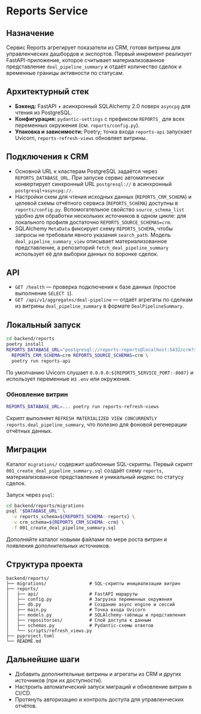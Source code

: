 # Reports Service

## Назначение
Сервис Reports агрегирует показатели из CRM, готовя витрины для управленческих дашбордов и экспортов. Первый инкремент реализует FastAPI-приложение, которое считывает материализованное представление `deal_pipeline_summary` и отдаёт количество сделок и временные границы активности по статусам.

## Архитектурный стек
- **Бэкенд:** FastAPI + асинхронный SQLAlchemy 2.0 поверх `asyncpg` для чтения из PostgreSQL.
- **Конфигурация:** `pydantic-settings` с префиксом `REPORTS_` для всех переменных окружения (см. `reports/config.py`).
- **Упаковка и зависимости:** Poetry; точка входа `reports-api` запускает Uvicorn, `reports-refresh-views` обновляет витрины.

## Подключения к CRM
- Основной URL к кластерам PostgreSQL задаётся через `REPORTS_DATABASE_URL`. При запуске сервис автоматически конвертирует синхронный URL `postgresql://` в асинхронный `postgresql+asyncpg://`.
- Настройки схем для чтения исходных данных (`REPORTS_CRM_SCHEMA`) и целевой схемы отчётного сервиса (`REPORTS_SCHEMA`) доступны в `reports/config.py`. Вспомогательное свойство `source_schema_list` удобно для обработки нескольких источников в одном цикле: для локального профиля достаточно `REPORTS_SOURCE_SCHEMAS=crm`.
- SQLAlchemy `MetaData` фиксирует схему `REPORTS_SCHEMA`, чтобы запросы не требовали явного указания `search_path`. Модель `deal_pipeline_summary_view` описывает материализованное представление, а репозиторий `fetch_deal_pipeline_summary` использует её для выборки данных по воронке сделок.

## API
- `GET /health` — проверка подключения к базе данных (простое выполнение `SELECT 1`).
- `GET /api/v1/aggregates/deal-pipeline` — отдаёт агрегаты по сделкам из витрины `deal_pipeline_summary` в формате `DealPipelineSummary`.

## Локальный запуск
```bash
cd backend/reports
poetry install
REPORTS_DATABASE_URL="postgresql://reports:reports@localhost:5432/crm?search_path=reports" \
  REPORTS_CRM_SCHEMA=crm REPORTS_SOURCE_SCHEMAS=crm \
  poetry run reports-api
```
По умолчанию Uvicorn слушает `0.0.0.0:${REPORTS_SERVICE_PORT:-8087}` и использует переменные из `.env` или окружения.

### Обновление витрин
```bash
REPORTS_DATABASE_URL=... poetry run reports-refresh-views
```
Скрипт выполняет `REFRESH MATERIALIZED VIEW CONCURRENTLY reports.deal_pipeline_summary`, что полезно для фоновой регенерации отчётных данных.

## Миграции
Каталог `migrations/` содержит шаблонные SQL-скрипты. Первый скрипт `001_create_deal_pipeline_summary.sql` создаёт схему `reports`, материализованное представление и уникальный индекс по статусу сделок.

Запуск через `psql`:
```bash
cd backend/reports/migrations
psql "$DATABASE_URL" \
  -v reports_schema=${REPORTS_SCHEMA:-reports} \
  -v crm_schema=${REPORTS_CRM_SCHEMA:-crm} \
  -f 001_create_deal_pipeline_summary.sql
```
Дополняйте каталог новыми файлами по мере роста витрин и появления дополнительных источников.

## Структура проекта
```
backend/reports/
├── migrations/                # SQL-скрипты инициализации витрин
├── reports/
│   ├── api/                   # FastAPI маршруты
│   ├── config.py              # Загрузка переменных окружения
│   ├── db.py                  # Создание async engine и сессий
│   ├── main.py                # Точка входа Uvicorn
│   ├── models.py              # SQLAlchemy-таблицы и представления
│   ├── repositories/          # Слой доступа к данным
│   ├── schemas.py             # Pydantic-схемы ответов
│   └── scripts/refresh_views.py
├── pyproject.toml
└── README.md
```

## Дальнейшие шаги
- Добавить дополнительные витрины и агрегаты из CRM и других источников (при их доступности).
- Настроить автоматический запуск миграций и обновление витрин в CI/CD.
- Протянуть авторизацию и контроль доступа для управленческих отчётов.
